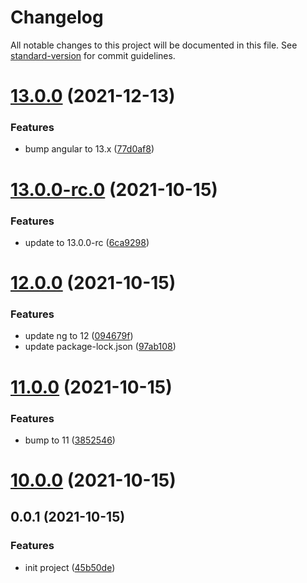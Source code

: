 # Changelog

All notable changes to this project will be documented in this file. See [standard-version](https://github.com/conventional-changelog/standard-version) for commit guidelines.

# [13.0.0](https://github.com/docgeni/angular/compare/v13.0.0-rc.0...v13.0.0) (2021-12-13)


### Features

* bump angular to 13.x ([77d0af8](https://github.com/docgeni/angular/commit/77d0af8e52e1976d07767415d384264c777a5360))



# [13.0.0-rc.0](https://github.com/docgeni/angular/compare/v12.0.0...v13.0.0-rc.0) (2021-10-15)


### Features

* update to 13.0.0-rc ([6ca9298](https://github.com/docgeni/angular/commit/6ca929868ba7087450da00d433ce36c10464ed36))



# [12.0.0](https://github.com/docgeni/angular/compare/v11.0.0...v12.0.0) (2021-10-15)


### Features

* update ng to 12 ([094679f](https://github.com/docgeni/angular/commit/094679f2fbb1882562e642d423514f066ba5d855))
* update package-lock.json ([97ab108](https://github.com/docgeni/angular/commit/97ab1089f347e8ade3d35d17afea605d6f365469))



# [11.0.0](https://github.com/docgeni/angular/compare/v10.0.0...v11.0.0) (2021-10-15)


### Features

* bump to 11 ([3852546](https://github.com/docgeni/angular/commit/3852546061af5bdd64b20ef51779ebbc505c0101))



# [10.0.0](https://github.com/docgeni/angular/compare/v0.0.1...v10.0.0) (2021-10-15)



## 0.0.1 (2021-10-15)


### Features

* init project ([45b50de](https://github.com/docgeni/angular/commit/45b50de04842e4fd8b7bb172c3b17ebe43e58b8b))
